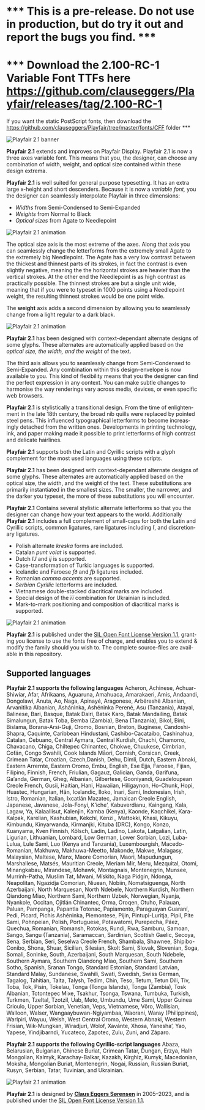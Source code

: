 # \*\*\* This is a pre-release. Do not use in production, but do try it out and report the bugs you find. \*\*\*

# \*\*\* Download the 2.100-RC-1 Variable Font TTFs here <https://github.com/clauseggers/Playfair/releases/tag/2.100-RC-1>

If you want the static PostScript fonts, then download the https://github.com/clauseggers/Playfair/tree/master/fonts/CFF folder \*\*\*

![**Playfair 2.1** banner](Images/Playfair2_1_banner.svg)
<!---![**Playfair 2.1** banner](https://rawgithub.com/clauseggers/playfair-Display/master/Images/Playfair2_1_banner.svg)--->

**Playfair 2.1** extends and improves on Playfair Display. Playfair 2.1 is now a three axes variable font. This means that you, the designer, can choose any combination of width, weight, and optical size contained within these design extrema.

**Playfair 2.1** is well suited for general purpose typesetting. It has an extra large x-height and short des­cend­ers. Because it is now a *variable font,* you the designer can seamlessly interpolate Playfair in three dimensions:
- *Widths* from Semi-Condensed to Semi-Expanded
- *Weights* from Normal to Black
- *Optical sizes* from Agate to Needlepoint

![**Playfair 2.1** animation](Images/Playfair2_a-z.svg)
<!---![**Playfair 2.1** animation](https://rawgithub.com/clauseggers/playfair-Display/master/Images/Playfair2_a-z.svg)--->

The optical size axis is the most extreme of the axes. Along that axis you can seamlessly change the letterforms from the extremely small Agate to the extremely big Needlepoint. The Agate has a very low contrast between the thickest and thinnest parts of its strokes, in fact the contrast is even slightly negative, meaning the the horizontal strokes are heavier than the vertical strokes. At the other end the Needlepoint is as high contrast as practically possible. The thinnest strokes are but a single unit wide, meaning that if you were to typeset in 1000 points using a Needlepoint weight, the resulting thinnest strokes would be one point wide.

The **weight** axis adds a second dimension by allowing you to seamlessly change from a light regular to a dark black.

![**Playfair 2.1** animation](Images/Playfair2_cyrillic.svg)
<!---![**Playfair 2.1** animation](https://rawgithub.com/clauseggers/playfair-Display/master/Images/Playfair2_cyrillic.svg)--->

**Playfair 2.1** has been designed with context-dependant alternate designs of some glyphs. These alternates are automatically applied based on the *optical size, the width, and the weight* of the text.

The third axis allows you to seamlessly change from Semi-Condensed to Semi-Expanded. Any combination within this design-envelope is now available to you. This kind of flexibility means that you the designer can find the perfect expression in any context. You can make subtle changes to harmonise the way renderings vary across media, devices, or even specific web browsers.

**Playfair 2.1** is stylistically a trans­itional design. From the time of enlight­en­ment in the late 18th cen­tury, the broad nib quills were replaced by poin­ted steel pens. This influ­enced typo­graph­ical let­ter­forms to become increas­ingly detached from the writ­ten ones. Devel­op­ments in print­ing tech­no­logy, ink, and paper mak­ing made it pos­sible to print let­ter­forms of high con­trast and del­ic­ate hairlines.

**Playfair 2.1** supports both the Latin and Cyrillic scripts with a glyph complement for the most used languages using these scripts.

**Playfair 2.1** has been designed with context-dependant alternate designs of some glyphs. These alternates are automatically applied based on the optical size, the width, and the weight of the text. These substitutions are primarily instantiated in the smallest sizes. The smaller, the narrower, and the darker you typeset, the more of these substitutions you will encounter.

**Playfair 2.1** Contains several stylistic alternate letterforms so that you the designer can change how your text appears to the world. Additionally **Playfair 2.1** includes a full complement of small-caps for both the Latin and Cyrillic scripts, common lig­at­ures, rare ligatures including ſ, and dis­cre­tion­ary lig­at­ures.

- Pol­ish altern­ate *kreska* forms are included.
- Catalan *punt volat* is supported.
- Dutch *IJ* and *ij* is supported.
- Case-transformation of Turkic languages is supported.
- Icelandic and Faroese *fð* and *fþ* ligatures included.
- Romanian *comma accents* are supported.
- *Serbian Cyrillic* letterforms are included.
- Vietnamese double-stacked diacritical marks are included.
- Special design of the *її* combination for Ukrainian is included.
- Mark-to-mark positioning and composition of diacritical marks is supported.

![**Playfair 2.1** animation](Images/Playfair2_g-two.svg)
<!---![**Playfair 2.1** animation](https://rawgithub.com/clauseggers/playfair-Display/master/Images/Playfair2_g-two.svg)--->

<!---
Go to **[Google Web­fonts to use Play­fair 2.1 as a web­font](http://www.google.com/fonts/specimen/Playfair2)**.
--->

**Playfair 2.1** is pub­lished under the [SIL Open Font License Version 1.1](https://github.com/clauseggers/Playfair-Display/blob/master/OFL.txt), grant­ing you license to use the fonts free of charge, and enables you to extend & modify the fam­ily should you wish to. The com­plete source-files are avail­able in this repository.

## Supported languages

**Playfair 2.1 supports the following languages**
Acheron, Achinese, Achuar-Shiwiar, Afar, Afrikaans, Aguaruna, Amahuaca, Amarakaeri, Amis, Andaandi, Dongolawi, Anuta, Ao, Naga, Apinayé, Aragonese, Arbëreshë Albanian, Arvanitika Albanian, Asháninka, Ashéninka Perené, Asu (Tanzania), Atayal, Balinese, Bari, Basque, Batak Dairi, Batak Karo, Batak Mandailing, Batak Simalungun, Batak Toba, Bemba (Zambia), Bena (Tanzania), Bikol, Bini, Bislama, Borana-Arsi-Guji, Oromo, Bosnian, Breton, Buginese, Candoshi-Shapra, Caquinte, Caribbean Hindustani, Cashibo-Cacataibo, Cashinahua, Catalan, Cebuano, Central Aymara, Central Kurdish, Chachi, Chamorro, Chavacano, Chiga, Chiltepec Chinantec, Chokwe, Chuukese, Cimbrian, Cofán, Congo Swahili, Cook Islands Māori, Cornish, Corsican, Creek, Crimean Tatar, Croatian, Czech,Danish, Dehu, Dimli, Dutch, Eastern Abnaki, Eastern Arrernte, Eastern Oromo, Embu, English, Ese Ejja, Faroese, Fijian, Filipino, Finnish, French, Friulian, Gagauz, Galician, Ganda, Garifuna, Ga’anda, German, Gheg, Albanian, Gilbertese, Gooniyandi, Guadeloupean Creole French, Gusii, Haitian, Hani, Hawaiian, Hiligaynon, Ho-Chunk, Hopi, Huastec, Hungarian, Hän, Icelandic, Iloko, Inari, Sami, Indonesian, Irish, Istro, Romanian, Italian, Ixcatlán Mazatec, Jamaican Creole English, Japanese, Javanese, Jola-Fonyi, K’iche’, Kabuverdianu, Kaingang, Kala, Lagaw, Ya, Kalaallisut, Kalenjin, Kamba (Kenya), Kaonde, Kaqchikel, Kara-Kalpak, Karelian, Kashubian, Kekchí, Kenzi,, Mattokki, Khasi, Kikuyu, Kimbundu, Kinyarwanda, Kirmanjki, Kituba (DRC), Kongo, Konzo, Kuanyama, Kven Finnish, Kölsch, Ladin, Ladino, Lakota, Latgalian, Latin, Ligurian, Lithuanian, Lombard, Low German, Lower Sorbian, Lozi, Luba-Lulua, Lule Sami, Luo (Kenya and Tanzania), Luxembourgish, Macedo-Romanian, Makhuwa, Makhuwa-Meetto, Makonde, Makwe, Malagasy, Malaysian, Maltese, Manx, Maore Comorian, Maori, Mapudungun, Marshallese, Matsés, Mauritian Creole, Meriam Mir, Meru, Mezquital, Otomi, Minangkabau, Mirandese, Mohawk, Montagnais, Montenegrin, Munsee, Murrinh-Patha, Muslim Tat, Mwani, Mískito, Naga Pidgin, Ndonga, Neapolitan, Ngazidja Comorian, Niuean, Nobiin, Nomatsiguenga, North Azerbaijani, North Marquesan, North Ndebele, Northern Kurdish, Northern Qiandong Miao, Northern Sami, Northern Uzbek, Norwegian, Nyanja, Nyankole, Occitan, Ojitlán Chinantec, Orma, Oroqen, Otuho, Palauan, Paluan, Pampanga, Papantla Totonac, Papiamento, Paraguayan Guaraní, Pedi, Picard, Pichis Ashéninka, Piemontese, Pijin, Pintupi-Luritja, Pipil, Pite Sami, Pohnpeian, Polish, Portuguese, Potawatomi, Purepecha, Páez, Quechua, Romanian, Romansh, Rotokas, Rundi, Rwa, Samburu, Samoan, Sango, Sangu (Tanzania), Saramaccan, Sardinian, Scottish Gaelic, Secoya, Sena, Serbian, Seri, Seselwa Creole French, Shambala, Shawnee, Shipibo-Conibo, Shona, Shuar, Sicilian, Silesian, Skolt Sami, Slovak, Slovenian, Soga, Somali, Soninke, South, Azerbaijani, South Marquesan, South Ndebele, Southern Aymara, Southern Qiandong Miao, Southern Sami, Southern Sotho, Spanish, Sranan Tongo, Standard Estonian, Standard Latvian, Standard Malay, Sundanese, Swahili, Swati, Swedish, Swiss German, Tagalog, Tahitian, Taita, Talysh, Tedim, Chin, Teso, Tetum, Tetun Dili, Tiv, Toba, Tok, Pisin, Tokelau, Tonga (Tonga Islands), Tonga (Zambia), Tosk Albanian, Totontepec Mixe, Tsakhur, Tsonga, Tswana, Tumbuka, Turkish, Turkmen, Tzeltal, Tzotzil, Uab, Meto, Umbundu, Ume Sami, Upper Guinea Crioulo, Upper Sorbian, Venetian, Veps, Vietnamese, Võro, Wallisian, Walloon, Walser, Wangaaybuwan-Ngiyambaa, Waorani, Waray (Philippines), Warlpiri, Wayuu, Welsh, West Central Oromo, Western Abnaki, Western Frisian, Wik-Mungkan, Wiradjuri, Wolof, Xavánte, Xhosa, Yanesha’, Yao, Yapese, Yindjibarndi, Yucateco, Zapotec, Zulu, Zuni, and Záparo.

**Playfair 2.1 supports the following Cyrillic-script languages**
Abaza, Belarusian, Bulgarian, Chinese Buriat, Crimean Tatar, Dungan, Erzya, Halh Mongolian, Kalmyk, Karachay-Balkar, Kazakh, Kirghiz, Kumyk, Macedonian, Moksha, Mongolian Buriat, Montenegrin, Nogai, Russian, Russian Buriat, Rusyn, Serbian, Tatar, Tuvinian, and Ukrainian.

![**Playfair 2.1** animation](Images/Playfair2_n-n.svg)
<!---![**Playfair 2.1** animation](https://rawgithub.com/clauseggers/playfair-Display/master/Images/Playfair2_n-n.svg)--->

**Playfair 2.1** is designed by **[Claus Eggers Sørensen](http://forthehearts.net/)** in 2005–2023, and is published under the [SIL Open Font License Version 1.1](https://github.com/clauseggers/Playfair-Display/blob/master/OFL.txt).
